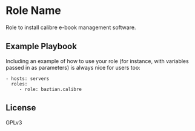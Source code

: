 Role Name
=========

Role to install calibre e-book management software.

Example Playbook
----------------

Including an example of how to use your role (for instance, with variables passed in as parameters) is always nice for users too:

    - hosts: servers
      roles:
         - role: baztian.calibre

License
-------

GPLv3
